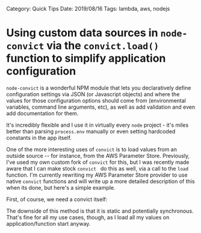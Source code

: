 Category: Quick Tips
Date: 2019/08/16
Tags: lambda, aws, nodejs



# Using custom data sources in `node-convict`  via the `convict.load()` function to simplify application configuration

`node-convict` is a wonderful NPM module that lets you declaratively define configuration settings via JSON (or Javascript objects) and where the values for those configuration options should come from (environmental variables, command line arguments, etc), as well as add validation and even add documentation for them. 

It's incredibly flexible and I use it in virtually every `node` project - it's miles better than parsing `process.env` manually or even setting hardcoded constants in the app itself.

One of the more interesting uses of `convict` is to load values from an outside source -- for instance, from the AWS Parameter Store. Previously, I've used my own custom fork of `convict` for this, but I was recently made aware that I can make stock `convict ` do this as well, via a call to the `load` function. I'm currently rewriting my AWS Parameter Store provider to use native `convict` functions and will write up a more detailed description of this when its done, but here's a simple example.

First, of course, we need a convict itself:



<script src="https://embed.runkit.com" data-element-id="my-element"></script>



The downside of this method is that it is static and potentially synchronous. That's fine for all my use cases, though, as I load all my values on application/function start anyway.